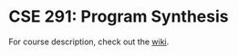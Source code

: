 # CSE 291: Program Synthesis

For course description, check out the [wiki](https://github.com/nadia-polikarpova/cse291-program-synthesis/wiki).
